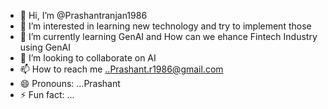 - 👋 Hi, I’m @Prashantranjan1986
- 👀 I’m interested in learning new technology and try to implement those
- 🌱 I’m currently learning GenAI and How can we ehance Fintech Industry using GenAI
- 💞️ I’m looking to collaborate on AI
- 📫 How to reach me ..Prashant.r1986@gmail.com
- 😄 Pronouns: ...Prashant
- ⚡ Fun fact: ...

<!---
Prashantranjan1986/Prashantranjan1986 is a ✨ special ✨ repository because its `README.md` (this file) appears on your GitHub profile.
You can click the Preview link to take a look at your changes.
--->
